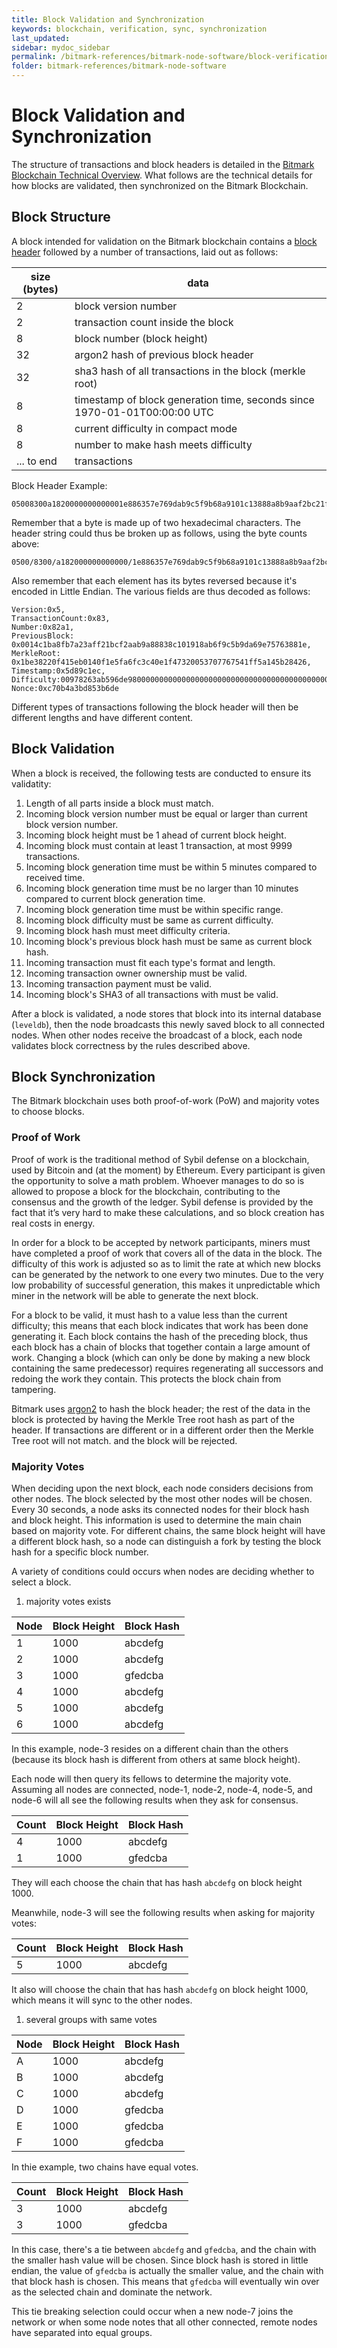```yaml
---
title: Block Validation and Synchronization
keywords: blockchain, verification, sync, synchronization
last_updated: 
sidebar: mydoc_sidebar
permalink: /bitmark-references/bitmark-node-software/block-verification-and-synchronization
folder: bitmark-references/bitmark-node-software
---
```


# Block Validation and Synchronization

The structure of transactions and block headers is detailed in the [Bitmark Blockchain Technical Overview](bitmark-blockchain-overview.md). What follows are the technical details for how blocks are validated, then synchronized on the Bitmark Blockchain. 

## Block Structure

A block intended for validation on the Bitmark blockchain contains a [block header](bitmark-blockchain-overview.md#block-header) followed by a number of transactions, laid out as follows:

|  size (bytes)   | data                                                                      |
| --------------- | ------------------------------------------------------------------------- |
|   2             | block version number                                                      |
|   2             | transaction count inside the block                                        |
|   8             | block number (block height)                                               |
|  32             | argon2 hash of previous block header                                      |
|  32             | sha3 hash of all transactions in the block (merkle root)                  |
|   8             | timestamp of block generation time, seconds since 1970-01-01T00:00:00 UTC |
|   8             | current difficulty in compact mode                                        |
|   8             | number to make hash meets difficulty                                      |
|   ... to end    | transactions                                                              |



Block Header Example:
```
05008300a1820000000000001e886357e769dab9c5f9b68a9101c13888a8b9aaf2bc21ff3aa2b78fbac114002684b245a1f51f54677770530032471f0ec4c36ffae5f14001eb15f42082e31becc1895d00000000d3dbb256c7042f00deb653d83b4a0bc7
```

Remember that a byte is made up of two hexadecimal characters. The header string could thus be broken up as follows, using the byte counts above:
```
0500/8300/a182000000000000/1e886357e769dab9c5f9b68a9101c13888a8b9aaf2bc21ff3aa2b78fbac11400/2684b245a1f51f54677770530032471f0ec4c36ffae5f14001eb15f42082e31b/ecc1895d00000000/d3dbb256c7042f00/deb653d83b4a0bc7
```

Also remember that each element has its bytes reversed because it's encoded in Little Endian. The various fields are thus decoded as follows:
```
Version:0x5,
TransactionCount:0x83,
Number:0x82a1,
PreviousBlock: 0x0014c1ba8fb7a23aff21bcf2aab9a88838c101918ab6f9c5b9da69e75763881e,
MerkleRoot: 0x1be38220f415eb0140f1e5fa6fc3c40e1f47320053707767541ff5a145b28426,
Timestamp:0x5d89c1ec,
Difficulty:00978263ab596de9800000000000000000000000000000000000000000000000,
Nonce:0xc70b4a3bd853b6de
```
Different types of transactions following the block header will then be different lengths and have different content.

## Block Validation

When a block is received, the following tests are conducted to ensure its validatity:

1. Length of all parts inside a block must match.
1. Incoming block version number must be equal or larger than current block version number.
1. Incoming block height must be 1 ahead of current block height.
1. Incoming block must contain at least 1 transaction, at most 9999 transactions.
1. Incoming block generation time must be within 5 minutes compared to received time.
1. Incoming block generation time must be no larger than 10 minutes compared to current block generation time.
1. Incoming block generation time must be within specific range.
1. Incoming block difficulty must be same as current difficulty.
1. Incoming block hash must meet difficulty criteria.
1. Incoming block's previous block hash must be same as current block hash.
1. Incoming transaction must fit each type's format and length.
1. Incoming transaction owner ownership must be valid.
1. Incoming transaction payment must be valid.
1. Incoming block's SHA3 of all transactions with must be valid.

After a block is validated, a node stores that block into its internal
database (`leveldb`), then the node broadcasts this newly saved block to all connected
nodes. When other nodes receive the broadcast of a block, each node
validates block correctness by the rules described above.

## Block Synchronization

The Bitmark blockchain uses both proof-of-work (PoW) and majority votes to
choose blocks.

### Proof of Work

Proof of work is the traditional method of Sybil defense on a blockchain, used by Bitcoin and (at the moment) by Ethereum. Every participant is given the opportunity to solve a math problem. Whoever manages to do so is allowed to propose a block for the blockchain, contributing to the consensus and the growth of the ledger. Sybil defense is provided by the fact that it’s very hard to make these calculations, and so block creation has real costs in energy.

In order for a block to be accepted by network participants, miners must have completed a proof of work that covers all of the data in the block. The difficulty of this work is adjusted so as to limit the rate at which new blocks can be generated by the network to one every two minutes. Due to the very low probability of successful generation, this makes it unpredictable which miner in the network will be able to generate the next block.

For a block to be valid, it must hash to a value less than the current difficulty; this means that each block indicates that work has been done generating it. Each block contains the hash of the preceding block, thus each block has a chain of blocks that together contain a large amount of work. Changing a block (which can only be done by making a new block containing the same predecessor) requires regenerating all successors and redoing the work they contain. This protects the block chain from tampering.

Bitmark uses [argon2](https://en.wikipedia.org/wiki/Argon2) to hash the block header; the rest of the data in the block is protected by having the Merkle Tree root hash as part of the header. If transactions are different or in a different order then the Merkle Tree root will not match. and the block will be rejected.

### Majority Votes

When deciding upon the next block, each node considers decisions from other nodes. The block selected by the most other nodes will be chosen. Every 30 seconds, a node asks its connected nodes for their block hash and block height. This information is used to determine the main chain based on majority vote. For different chains, the same block height will have a different block hash, so a node can distinguish a fork by testing the block hash for a specific block number.

A variety of conditions could occurs when nodes are deciding whether to select a block.

1. majority votes exists

| Node   | Block Height   | Block Hash | 
| ------ | -------------- | ---------- |
| 1      | 1000           | abcdefg    |
| 2      | 1000           | abcdefg    |
| 3      | 1000           | gfedcba    |
| 4      | 1000           | abcdefg    |
| 5      | 1000           | abcdefg    |
| 6      | 1000           | abcdefg    |

In this example, node-3 resides on a different chain than the others (because
its block hash is different from others at same block height).

Each node will then query its fellows to determine the majority vote.
Assuming all nodes are connected, node-1, node-2, node-4, node-5, and node-6 will all see the following results when they ask for consensus.

|  Count  |  Block Height  |  Block Hash  |
| ------- | -------------- | ------------ |
|  4      |  1000          |  abcdefg     |
|  1      |  1000          |  gfedcba     |

They will each choose the chain that has hash `abcdefg` on block
height 1000.

Meanwhile, node-3 will see the following results when asking for majority votes:

|  Count  |  Block Height  |  Block Hash  |
| ------- | -------------- | ------------ |
|  5      |  1000          |  abcdefg     |

It also will choose the chain that has hash `abcdefg` on block height
1000, which means it will sync to the other nodes.

1. several groups with same votes

|  Node  |  Block Height  |  Block Hash  |
| ------ | -------------- | ------------ |
|  A     |  1000          |  abcdefg     |
|  B     |  1000          |  abcdefg     |
|  C     |  1000          |  abcdefg     |
|  D     |  1000          |  gfedcba     |
|  E     |  1000          |  gfedcba     |
|  F     |  1000          |  gfedcba     |

In thie example, two chains have equal votes. 

|  Count  |  Block Height  |  Block Hash  |
| ------- | -------------- | ------------ |
|  3      |  1000          |  abcdefg     |
|  3      |  1000          |  gfedcba     |

In this case, there's a tie between `abcdefg` and `gfedcba`, and the chain with the smaller hash value will be chosen. Since block hash is stored in little endian, the value of `gfedcba` is actually the smaller value, and the chain with that block hash is chosen. This means that `gfedcba` will eventually win over as the selected chain and dominate the network.

This tie breaking selection could occur when a new node-7 joins the network or when some node notes that all other connected, remote nodes have separated into equal groups.
